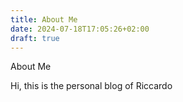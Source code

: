 ```yaml
---
title: About Me
date: 2024-07-18T17:05:26+02:00
draft: true
---
```


About Me

<!--more-->

Hi, this is the personal blog of Riccardo 
